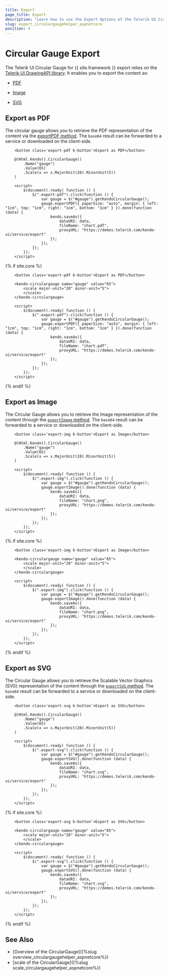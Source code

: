 ```yaml
---
title: Export
page_title: Export
description: "Learn how to use the Export Options of the Telerik UI Circular Gauge component for {{ site.framework }}."
slug: export_circulargaugehelper_aspnetcore
position: 4
---
```


# Circular Gauge Export

The Telerik UI Circular Gauge for {{ site.framework }} export relies on the [Telerik UI DrawingAPI library](https://docs.telerik.com/kendo-ui/framework/drawing/dom-elements/overview). It enables you to export the content as:

* [PDF](#export-as-pdf)

* [Image](#export-as-image)

* [SVG](#export-as-svg)

## Export as PDF

The circular gauge allows you to retrieve the PDF representation of the content via the [exportPDF method](https://docs.telerik.com/kendo-ui/api/javascript/dataviz/ui/circulargauge/methods/exportpdf). The `base64` result can be forwarded to a service or downloaded on the client-side.

```HtmlHelper
    <button class='export-pdf k-button'>Export as PDF</button>
    
    @(Html.Kendo().CircularGauge()
        .Name("gauge")
        .Value(65)
        .Scale(x => x.MajorUnit(20).MinorUnit(5))
    )

    <script>
        $(document).ready( function () {
            $(".export-pdf").click(function () {
                var gauge = $("#gauge").getKendoCircularGauge();
                gauge.exportPDF({ paperSize: "auto", margin: { left: "1cm", top: "1cm", right: "1cm", bottom: "1cm" } }).done(function (data) {
                    kendo.saveAs({
                        dataURI: data,
                        fileName: "chart.pdf",
                        proxyURL: "https://demos.telerik.com/kendo-ui/service/export"
                    });
                });
            });
        });
    </script>
```
{% if site.core %}
```TagHelper
    <button class='export-pdf k-button'>Export as PDF</button>

    <kendo-circulargauge name="gauge" value="65">
        <scale major-unit="20" minor-unit="5">
        </scale>
    </kendo-circulargauge>

    <script>
        $(document).ready( function () {
            $(".export-pdf").click(function () {
                var gauge = $("#gauge").getKendoCircularGauge();
                gauge.exportPDF({ paperSize: "auto", margin: { left: "1cm", top: "1cm", right: "1cm", bottom: "1cm" } }).done(function (data) {
                    kendo.saveAs({
                        dataURI: data,
                        fileName: "chart.pdf",
                        proxyURL: "https://demos.telerik.com/kendo-ui/service/export"
                    });
                });
            });
        });
    </script>
```
{% endif %}

## Export as Image

The Circular Gauge allows you to retrieve the Image representation of the content through the [`exportImage` method](https://docs.telerik.com/kendo-ui/api/javascript/dataviz/ui/circulargauge/methods/exportimage). The `base64` result can be forwarded to a service or downloaded on the client-side.

```HtmlHelper
    <button class='export-img k-button'>Export as Image</button>

    @(Html.Kendo().CircularGauge()
        .Name("gauge")
        .Value(65)
        .Scale(x => x.MajorUnit(20).MinorUnit(5))
    )

    <script>
        $(document).ready( function () {
            $(".export-img").click(function () {
                var gauge = $("#gauge").getKendoCircularGauge();
                gauge.exportImage().done(function (data) {
                    kendo.saveAs({
                        dataURI: data,
                        fileName: "chart.png",
                        proxyURL: "https://demos.telerik.com/kendo-ui/service/export"
                    });
                });
            });
        });
    </script>
```
{% if site.core %}
```TagHelper
    <button class='export-img k-button'>Export as Image</button>
    
    <kendo-circulargauge name="gauge" value="65">
        <scale major-unit="20" minor-unit="5">
        </scale>
    </kendo-circulargauge>

    <script>
        $(document).ready( function () {
            $(".export-img").click(function () {
                var gauge = $("#gauge").getKendoCircularGauge();
                gauge.exportImage().done(function (data) {
                    kendo.saveAs({
                        dataURI: data,
                        fileName: "chart.png",
                        proxyURL: "https://demos.telerik.com/kendo-ui/service/export"
                    });
                });
            });
        });
    </script>
```
{% endif %}

## Export as SVG

The Circular Gauge allows you to retrieve the Scalable Vector Graphics (SVG) representation of the content through the [`exportSVG` method](https://docs.telerik.com/kendo-ui/api/javascript/dataviz/ui/circulargauge/methods/exportsvg). The `base64` result can be forwarded to a service or downloaded on the client-side.

```HtmlHelper
    <button class='export-svg k-button'>Export as SVG</button>

    @(Html.Kendo().CircularGauge()
        .Name("gauge")
        .Value(65)
        .Scale(x => x.MajorUnit(20).MinorUnit(5))
    )

    <script>
        $(document).ready( function () {
            $(".export-svg").click(function () {
                var gauge = $("#gauge").getKendoCircularGauge();
                gauge.exportSVG().done(function (data) {
                    kendo.saveAs({
                        dataURI: data,
                        fileName: "chart.svg",
                        proxyURL: "https://demos.telerik.com/kendo-ui/service/export"
                    });
                });
            });
        });
    </script>
```
{% if site.core %}
```TagHelper
    <button class='export-svg k-button'>Export as SVG</button>
    
    <kendo-circulargauge name="gauge" value="65">
        <scale major-unit="20" minor-unit="5">
        </scale>
    </kendo-circulargauge>

    <script>
        $(document).ready( function () {
            $(".export-svg").click(function () {
                var gauge = $("#gauge").getKendoCircularGauge();
                gauge.exportSVG().done(function (data) {
                    kendo.saveAs({
                        dataURI: data,
                        fileName: "chart.svg",
                        proxyURL: "https://demos.telerik.com/kendo-ui/service/export"
                    });
                });
            });
        });
    </script>
```
{% endif %}


## See Also

* [Overview of the CircularGauge]({%slug overview_circulargaugehelper_aspnetcore%})
* [scale of the CircularGauge]({%slug scale_circulargaugehelper_aspnetcore%})
